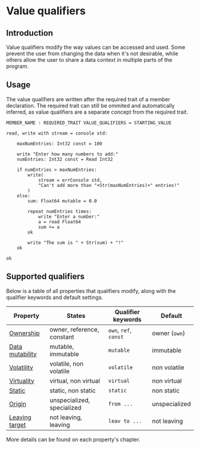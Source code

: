 # Value qualifiers

## Introduction
Value qualifiers modify the way values can be accessed and used. Some prevent the user from changing the data when it's not desirable, while others allow the user to share a data context in multiple parts of the program. 

## Usage
The value qualifiers are written after the required trait of a member declaration. The required trait can still be ommited and automatically inferred, as value qualifiers are a separate concept from the required trait.
```{caption="Usage"}
MEMBER_NAME : REQUIRED_TRAIT VALUE_QUALIFIERS = STARTING_VALUE 
```

```{.chakral caption="Example"}
read, write with stream = console std:

    maxNumEntries: Int32 const = 100

    write "Enter how many numbers to add:"
    numEntries: Int32 const = Read Int32

    if numEntries > maxNumEntries:
        write(
            stream = errConsole std,
            "Can't add more than "+Str(maxNumEntries)+" entries!"
        )
    else:
        sum: Float64 mutable = 0.0

        repeat numEntries times:
            write "Enter a number:"
            a = read Float64
            sum += a
        ok

        write "The sum is " + Str(sum) + "!"
    ok

ok  
```

## Supported qualifiers
Below is a table of all properties that qualifiers modify, along with the qualifier keywords and default settings.

| Property  | States | Qualifier keywords | Default |
| --------- | ------ | ------------------ | ------- |
| [Ownership](ownership.html) | owner, reference, constant | `own`, `ref`, `const` | owner (`own`) |
| [Data mutability](mutability.html) | mutable, immutable | `mutable` | immutable |
| [Volatility](volatility.html) | volatile, non volatile | `volatile` | non volatile |
| [Virtuality](virtuality.html) | virtual, non virtual | `virtual` | non virtual |
| [Static](static.html) | static, non static | `static` | non static |
| [Origin](origin.html) | unspecialized, specialized | `from ...` | unspecialized |
| [Leaving target](target.html) | not leaving, leaving | `leav to ...` | not leaving |

More details can be found on each property's chapter.